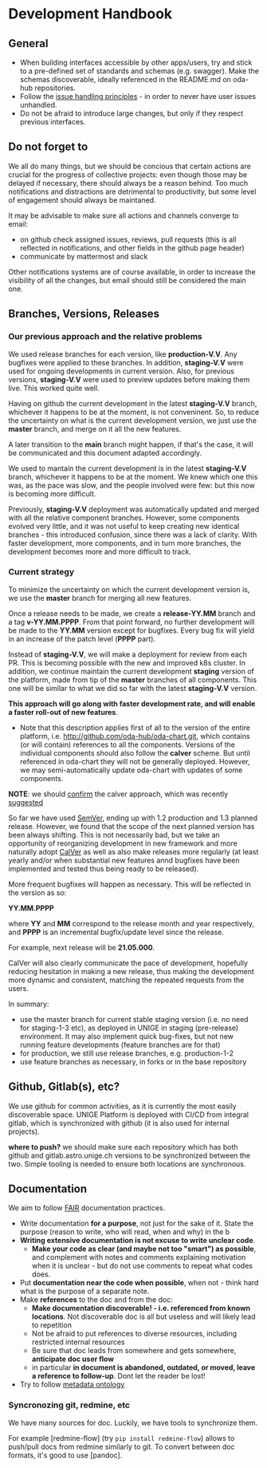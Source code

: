 # Development Handbook


## General

* When building interfaces accessible by other apps/users, try and stick to a pre-defined set of standards and schemas (e.g. swagger). Make the schemas discoverable, ideally referenced in the README.md on oda-hub repositories.
* Follow the [issue handling principles](https://github.com/oda-hub/doc-ops-reporting#issue-handling-principles) - in order to never have user issues unhandled.
* Do not be afraid to introduce large changes, but only if they respect previous interfaces.

## Do not forget to

We all do many things, but we should be concious that certain actions are crucial for the progress of collective projects: even though those may be delayed if necessary, there should always be a reason behind. Too much notifications and distractions are detrimental to productivity, but some level of engagement should  always be maintaned.

It may be advisable to make sure all actions and channels converge to email:

* on github check assigned issues, reviews, pull requests (this is all reflected in notifications, and other fields in the github page header)
* communicate by mattermost and slack

Other notifications systems are of course available, in order to increase the visibility of all the changes, but email should still be considered the main one.

## Branches, Versions, Releases

### Our previous approach and the relative problems

We used release branches for each version, like **production-V.V**. Any bugfixes were applied to these branches. In addition, **staging-V.V** were used for ongoing developments in current version. Also, for previous versions, **staging-V.V** were used to preview updates before making them live. This worked quite well.

Having on github the current development in the latest **staging-V.V** branch, whichever it happens to be at the moment, is not conveninent. So, to reduce the uncertainty on what is the current development version, we just use the **master** branch, and merge on it all the new features. 

A later transition to the **main** branch might happen, if that's the case, it will be communicated and this document adapted accordingly.

We used to mantain the current development is in the latest **staging-V.V** branch, whichever it happens to be at the moment. We knew which one this was, as the pace was slow, and the people involved were few: but this now is becoming more difficult.

Previously, **staging-V.V** deployment was automatically updated and merged with all the relative component branches. However, some components evolved very little, and it was not useful to keep creating new identical branches - this introduced confusion, since there was a lack of clarity. With faster development, more components, and in turn more branches, the development becomes more and more difficult to track. 

### Current strategy

To minimize the uncertainty on which the current development version is, we use the **master** branch for merging all new features.

Once a release needs to be made, we create a **release-YY.MM** branch and a tag **v-YY.MM.PPPP**. From that point forward, no further development will be made to the **YY.MM** version except for bugfixes. Every bug fix will yield in an increase of the patch level (**PPPP** part).

Instead of **staging-V.V**, we will make a deployment for review from each PR. This is becoming possible with the new and improved k8s cluster.
In addition, we continue maintain the current development **staging** version of the platform, made from tip of the **master** branches of all components. This one will be similar to what we did so far with the latest **staging-V.V** version.

**This approach will go along with faster development rate, and will enable a faster roll-out of new features**.

* Note that this description applies first of all to the version of the entire platform, i.e. http://github.com/oda-hub/oda-chart.git, which contains (or will contain) references to all the  components. Versions of the individual components should also follow the **calver** scheme. But until referenced in oda-chart they will not be generally deployed. However, we may semi-automatically update oda-chart with updates of some components.

**NOTE**: we should [confirm](https://github.com/oda-hub/meetings/blob/main/2021-03-29/agenda.md) the calver approach, which was recently [suggested](https://github.com/oda-hub/meetings/blob/main/2021-03-22/minutes.md)

So far we have used [SemVer](https://semver.org/), ending up with 1.2 production and 1.3 planned release. However, we found that the scope of the next planned version has been always shifting. This is not necessarily bad, but we take an opportunity of reorganizing development in new framework and more naturally adopt [CalVer](calver.org) as well as also make releases more regularly (at least yearly and/or when substantial new features annd bugfixes have been implemented and tested thus being ready to be released).

More frequent bugfixes will happen as necessary. This will be reflected in the version as so:

**YY.MM.PPPP**

where **YY** and **MM** correspond to the release month and year respectively, and **PPPP** is an incremental bugfix/update level since the release.

For example, next release will be **21.05.000**.

CalVer will also clearly communicate the pace of development, hopefully reducing hesitation in making a new release, thus making the development more dynamic and consistent, matching the repeated requests from the users.

In summary:

* use the master branch for current stable staging version (i.e. no need for staging-1-3 etc), as deployed in UNIGE in staging (pre-release) environment. It may also implement quick bug-fixes, but not new running feature developments (feature branches are for that)
* for production, we still use release branches, e.g. production-1-2
* use feature branches as necessary, in forks or in the base repository

## Github, Gitlab(s), etc?

We use github for common activities, as it is currently the most easily discoverable space.
UNIGE Platform is deployed with CI/CD from integral gitlab, which is synchronized with github (it is also used for internal projects).

**where to push?** we should make sure each repository which has both github and gitlab.astro.unige.ch versions to be synchronized between the two. Simple tooling is needed to ensure both locations are synchronous.

## Documentation

We aim to follow [FAIR](https://www.fairsfair.eu/news/fair-assessment-and-certification-eosc-region-report-available) documentation practices.

* Write documentation **for a purpose**, not just for the sake of it. State the purpose (reason to write, who will read, when and why) in the b
* **Writing extensive documentation is not excuse to write unclear code**. 
   * **Make your code as clear (and maybe not too "smart") as possible**, and complement with notes and comments explaining motivation when it is unclear - but do not use comments to repeat what codes does. 
* Put **documentation near the code when possible**, when not - think hard what is the purpose of a separate note.
* Make **references** to the doc and from the doc:
   *  **Make documentation discoverable! - i.e. referenced from known locations**. Not discoverable doc is all but useless and will likely lead to repetition
   *  Not be afraid to put references to diverse resources, including restricted internal resources
   *  Be sure that doc leads from somewhere and gets somewhere, **anticipate doc user flow**
   *  in particular **in document is abandoned, outdated, or moved, leave a reference to follow-up**. Dont let the reader be lost!
* Try to follow [metadata ontology](https://redmine.astro.unige.ch/projects/cdci/wiki/Metadata-Schema)


### Syncronozing git, redmine, etc

We have many sources for doc. Luckily, we have tools to synchronize them.

For example [redmine-flow] (try `pip install redmine-flow`) allows to push/pull docs from redmine similarly to git. 
To convert between doc formats, it's good to use [pandoc].
